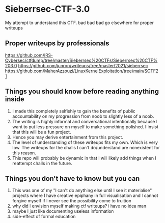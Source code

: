 # Sieberrsec-CTF-3.0
My attempt to understand this CTF. bad bad bad go elsewhere for proper writeups

## Proper writeups by professionals
https://github.com/IRS-Cybersec/ctfdump/tree/master/Sieberrsec%20CTFs/Sieberrsec%20CTF%203.0
https://github.com/junron/writeups/tree/master/2021/sieberrsec
https://github.com/MaherAzzouzi/LinuxKernelExploitation/tree/main/SCTF21

## Things you should know before reading anything inside
1) I made this completely selfishly to gain the benefits of public accountability on my progression from noob to slightly less of a noob. 
2) The writing is highly informal and conversational intentionally because I want to put less pressure on myself to make something polished. I insist that this will be a fun project.
3) Hence you may derive entertainment from this project.
4) The level of understanding of these writeups fits my own. Which is very low. The writeups for the challs I can't do/understand are nonexistent for this reason. 
5) This repo will probably be dynamic in that I will likely add things when I reattempt challs in the future. 

## Things you don't have to know but you can 
1. This was one of my "I can't do anything else until I see it materialise" projects where I have creative epiphany in full visualisation and I cannot forgive myself if I never see the possibility come to fruition 
2. why did I envision myself making ctf writeups? i have no idea man 
3. maybe I just like documenting useless information 
4. side-effect of formal education
